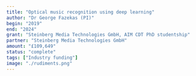 ```yaml
---
title: "Optical music recognition using deep learning"
author: "Dr George Fazekas (PI)"
begin: "2019"
end: "2024"
grant: "Steinberg Media Technologies GmbH, AIM CDT PhD studentship"
partner: "Steinberg Media Technologies GmbH"
amount: "£109,649"
status: "complete"
tags: ["Industry funding"]
image: "./rudiments.png"
---
```

